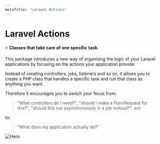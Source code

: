 ```yaml
---
metaTitle: 'Laravel Actions'
---
```


# Laravel Actions

⚡ **Classes that take care of one specific task.**

This package introduces a new way of organising the logic of your Laravel applications by focusing on the actions your application provide.

Instead of creating controllers, jobs, listeners and so on, it allows you to create a PHP class that handles a specific task and run that class as anything you want.

Therefore it encourages you to switch your focus from:

> "What controllers do I need?", "should I make a FormRequest for this?", "should this run asynchronously in a job instead?", ect.

to:

> "What does my application actually do?"

![Hero](/hero2.png)
